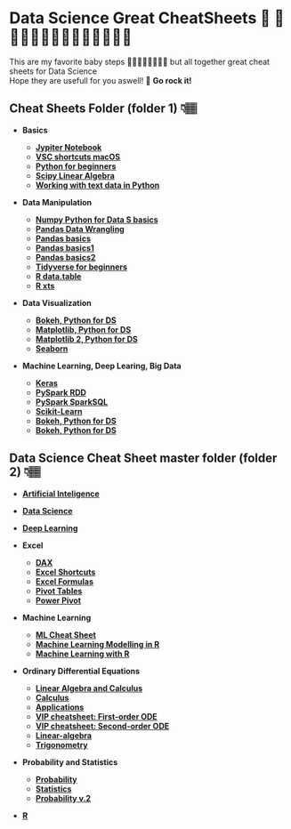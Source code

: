# Data Science Great CheatSheets 🚀 📂 👩🏻‍🦰🧔🏻👩🏾‍💻👩‍💻👦🏻
This are my favorite baby steps 🏄🏽🏄🏽‍♀️🏄🏽‍♂️ but all together great cheat sheets for Data Science<br>
Hope they are usefull for you aswell! 👊 <strong> Go rock it! <strong>

## Cheat Sheets Folder (folder 1) 👇🏽
* Basics
  - [Jypiter Notebook](./Cheat%20Sheets/Basics/Jupyter%20Notebook%20Cheat%20Sheet.pdf)
  - [VSC shortcuts macOS](./Cheat%20Sheets/Basics/keyboard-shortcuts-VCS%20macos.pdf)
  - [Python for beginners](./Cheat%20Sheets/Basics/Python_Cheat_Sheet_for_Beginners.pdf)
  - [Scipy Linear Algebra](./Cheat%20SSheets/Basics/Scipy_Linear_Algebra_Cheat_Sheet.pdf)
  - [Working with text data in Python](./Cheat%20SSheets/Basics/Working_With_Text_Data_in_Python.pdf)
* Data Manipulation
  - [Numpy Python for Data S basics](./Cheat%20Sheets/Data%20Manipulation/NumPy%20Basics%20Cheat%20Sheet.pdf)
  - [Pandas Data Wrangling](./Cheat%20Sheets/Data%20Manipulation/Pandas%20Data%20Wrangling%20Cheat%20Sheet.pdf)
  - [Pandas basics](./Cheat%20Sheets/Data%20Manipulation/Pandas%20Basics%20Cheat%20Sheet.pdf)
  - [Pandas basics1](./Cheat%20Sheets/Data%20Manipulation/Pandas.jpeg)
  - [Pandas basics2](./Cheat%20Sheets/Data%20Manipulation/Pandas1.jpeg)
  - [Tidyverse for beginners](./Cheat%20Sheets/Data%20Manipulation/Tidyverse%20Cheat%20Sheet%20For%20Beginners.pdf)
  - [R data.table](./Cheat%20Sheets/Data%20Manipulation/data_table_cheat_sheet.pdf)
  - [R xts](./Cheat%20Sheets/Data%20Manipulation/xts%20Cheet%20Sheet.pdf)
* Data Visualization
  - [Bokeh, Python for DS](./Cheat%20Sheets/Data%20Visualization/Bokeh%20Cheat%20Sheet.pdf)
  - [Matplotlib, Python for DS](./Data%20Visualization/Matplotlib%20Cheat%20Sheet.pdf)
  - [Matplotlib 2, Python for DS](./Cheat%20Sheets/Data%20Visualization/Matplotlib.pdf)
  - [Seaborn](./Cheat%20Sheets/Data%20Visualization/Seaborn%20Cheat%20Sheet.pdf)

* Machine Learning, Deep Learing, Big Data
  - [Keras](./Cheat%20Sheets/Machine%20Learning,%20Deep%20Learning,%20Big%20Data/Keras_Cheat_Sheet_gssmi8.pdf)
  - [PySpark RDD](./Cheat%20Sheets/Machine%20Learning,%20Deep%20Learning,%20Big%20Data/PySpark%20RDD%20Cheat%20Sheet.pdf)
  - [PySpark SparkSQL](./Cheat%20Sheets/Machine%20Learning,%20Deep%20Learning,%20Big%20Data/PySpark%20SparkSQL%20Cheat%20Sheet.pdf)
  - [Scikit-Learn](./Cheat%20Sheets/Machine%20Learning,%20Deep%20Learning,%20Big%20Data/Scikit-Learn%20Cheat%20Sheet.pdf)
  - [Bokeh, Python for DS](./Cheat%20Sheets/Data%20Visualization/Bokeh%20Cheat%20Sheet.pdf)
  - [Bokeh, Python for DS](./Cheat%20Sheets/Data%20Visualization/Bokeh%20Cheat%20Sheet.pdf)

## Data Science Cheat Sheet master folder (folder 2) 👇🏽
  - [Artificial Inteligence](./Data-Science--Cheat-Sheet-master/Artificial%20Intelligence/ai4all.pdf)
  - [Data Science](./Data-Science--Cheat-Sheet-master/Data%20Science/Data%20Science%20Cheat%20Sheet.pdf)
  - [Deep Learning](./Data-Science--Cheat-Sheet-master/Deep%20Learning/super-cheatsheet-deep-learning.pdf)
  - Excel
      - [DAX](./Data-Science--Cheat-Sheet-master/Excel/DAX.pdf)
      - [Excel Shortcuts](./Data-Science--Cheat-Sheet-master/Excel/Excel%20Cheat%20Sheet.pdf)
      - [Excel Formulas](./Data-Science--Cheat-Sheet-master/Excel/Excel%20Formulas%20Cheat%20Sheet.pdf)
      - [Pivot Tables](./Data-Science--Cheat-Sheet-master/Excel/Pivot%20Table.pdf)
      - [Power Pivot](./Data-Science--Cheat-Sheet-master/Excel/powerpivot.pdf)

  - Machine Learning
      - [ML Cheat Sheet](./Data-Science--Cheat-Sheet-master/Machine%20Learning/ML%20Cheat%20Sheet.pdf)
      - [Machine Learning Modelling in R](./Data-Science--Cheat-Sheet-master/Machine%20Learning/Machine%20Learning%20Modelling%20in%20R.pdf)
      - [Machine Learning with R](./Data-Science--Cheat-Sheet-master/Machine%20Learning/mlr.pdf)
  
  - Ordinary Differential Equations
      - [Linear Algebra and Calculus](./Data-Science--Cheat-Sheet-master/Ordinary%20Differential%20Equations/Linear%20Algebra%20and%20Calculus.pdf)
      - [Calculus](./Data-Science--Cheat-Sheet-master/Ordinary%20Differential%20Equations/calculus.pdf)
      - [Applications](./Data-Science--Cheat-Sheet-master/Ordinary%20Differential%20Equations/cheatsheet-applications.pdf)
      - [VIP cheatsheet: First-order ODE](./Data-Science--Cheat-Sheet-master/Ordinary%20Differential%20Equations/cheatsheet-first-ode.pdf)
      - [VIP cheatsheet: Second-order ODE](./Data-Science--Cheat-Sheet-master/Ordinary%20Differential%20Equations/cheatsheet-second-ode.pdf)
      - [Linear-algebra](./Data-Science--Cheat-Sheet-master/Ordinary%20Differential%20Equations/linear-algebra.pdf)
      - [Trigonometry](./Data-Science--Cheat-Sheet-master/Ordinary%20Differential%20Equations/trigonometry.pdf)

  - Probability and Statistics
  
      - [Probability](./Data-Science--Cheat-Sheet-master/Probability%20and%20Statistics/cheatsheet-probability.pdf)
      - [Statistics](./Data-Science--Cheat-Sheet-master/Probability%20and%20Statistics/cheatsheet-statistics.pdf)
      - [Probability v.2](./Data-Science--Cheat-Sheet-master/Probability%20and%20Statistics/probability_cheatsheet.pdf)

  - [R](./Data-Science--Cheat-Sheet-master/R%20Cheat%20Sheet/R%20Cheat%20Sheets.pdf)


